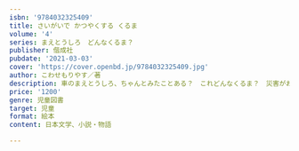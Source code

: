 ```yaml
---
isbn: '9784032325409'
title: さいがいで かつやくする くるま
volume: '4'
series: まえとうしろ　どんなくるま？
publisher: 偕成社
pubdate: '2021-03-03'
cover: 'https://cover.openbd.jp/9784032325409.jpg'
author: こわせもりやす／著
description: 車のまえとうしろ、ちゃんとみたことある？　これどんなくるま？　災害がおこったときにかけつけてみんなを助けてくれる車が大集合！
price: '1200'
genre: 児童図書
target: 児童
format: 絵本
content: 日本文学、小説・物語

---
```

